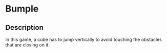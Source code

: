# Bumple

## Description

In this game, a cube has to jump vertically to avoid touching the obstacles that are closing on it.